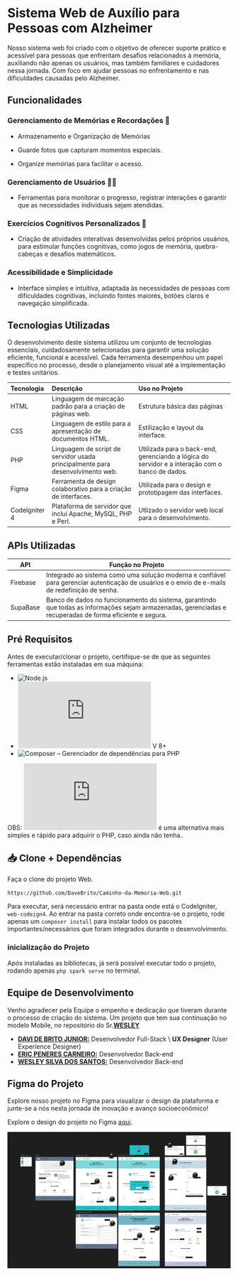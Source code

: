 
# Sistema Web de Auxílio para Pessoas com Alzheimer
Nosso sistema web foi criado com o objetivo de oferecer suporte prático e acessível para pessoas que enfrentam desafios relacionados à memória, auxiliando não apenas os usuários, mas também familiares e cuidadores nessa jornada. Com foco em ajudar pessoas no enfrentamento e nas dificuldades causadas pelo Alzheimer.


## Funcionalidades
### Gerenciamento de Memórias e Recordações 📸

- Armazenamento e Organização de Memórias 

- Guarde fotos que capturam momentos especiais.
- Organize memórias para facilitar o acesso.

### Gerenciamento de Usuários 🙍‍♀️
- Ferramentas para monitorar o progresso, registrar interações e garantir que as necessidades individuais sejam atendidas.
### Exercícios Cognitivos Personalizados 🧠

- Criação de atividades interativas desenvolvidas pelos próprios usuários, para estimular funções cognitivas, como jogos de memória, quebra-cabeças e desafios matemáticos.

### Acessibilidade e Simplicidade

- Interface simples e intuitiva, adaptada às necessidades de pessoas com dificuldades cognitivas, incluindo fontes maiores, botões claros e navegação simplificada.

## Tecnologias Utilizadas
O desenvolvimento deste sistema utilizou um conjunto de tecnologias essenciais, cuidadosamente selecionadas para garantir uma solução eficiente, funcional e acessível. Cada ferramenta desempenhou um papel específico no processo, desde o planejamento visual até a implementação e testes unitários.

| Tecnologia   | Descrição       | Uso no Projeto                           |
| :---------- | :--------- | :---------------------------------- |
| HTML | Linguagem de marcação padrão para a criação de páginas web. | Estrutura básica das páginas |
| CSS | Linguagem de estilo para a apresentação de documentos HTML. |Estilização e layout da interface. |
| PHP |Linguagem de script de servidor usada principalmente para desenvolvimento web. | Utilizada para o back-end, gerenciando a lógica do servidor e a interação com o banco de dados. |
| Figma |Ferramenta de design colaborativo para a criação de interfaces. |Utilizada para o design e prototipagem das interfaces. |
| CodeIgniter 4 |Plataforma de servidor que inclui Apache, MySQL, PHP e Perl. |Utlizado o servidor web local para o desenvolvimento. |




## APIs Utilizadas

| API               | Função no Projeto                                                |
| ----------------- | ---------------------------------------------------------------- |
| Firebase       |Integrado ao sistema como uma solução moderna e confiável para gerenciar autenticação de usuários e o envio de e-mails de redefinição de senha. |
| SupaBase       | Banco de dados no funcionamento do sistema, garantindo que todas as informações sejam armazenadas, gerenciadas e recuperadas de forma eficiente e segura.|

## Pré Requisitos

Antes de executar/clonar o projeto, certifique-se de que as seguintes ferramentas estão instaladas em sua máquina:

* ![Node.js](https://nodejs.org/pt)
* ![PHP](https://www.php.net/downloads.php) V 8+
* ![Composer](https://getcomposer.org/) – Gerenciador de dependências para PHP

OBS: ![XAMPP](https://www.apachefriends.org/pt_br/download.html) é uma alternativa mais simples e rápido para adquirir o PHP, caso ainda não tenha..

## 📥 Clone + Dependências
Faça o clone do projeto Web.

```bash 
https://github.com/DaveBrito/Caminho-da-Memoria-Web.git
```

Para executar, será necessário entrar na pasta onde está o CodeIgniter, ```web-codeign4```.
Ao entrar na pasta correto onde encontra-se o projeto, rode apenas um ```composer install``` para instalar todos os pacotes importantes/necessários que foram integrados durante o desenvolvimento.
### inicialização do Projeto
Após instaladas as bibliotecas, já será possível executar todo o projeto, rodando apenas ```php spark serve``` no terminal.
 

## Equipe de Desenvolvimento
Venho agradecer pela Equipe o empenho e dedicação que tiveram durante o processo de criação do sistema. Um projeto que tem sua continuação no modelo Mobile, no repositório do  Sr.**[WESLEY](https://github.com/WesleyS08)**

 - **[DAVI DE BRITO JUNIOR:](https://github.com/DaveBrito)** Desenvolvedor Full-Stack \ **UX Designer** (User Experience Designer)
 - **[ERIC PENERES CARNEIRO:](https://github.com/EricW900)** Desenvolvedor Back-end
 - **[WESLEY SILVA DOS SANTOS:](https://github.com/WesleyS08)** Desenvolvedor Back-end


## Figma do Projeto

Explore nosso projeto no Figma para visualizar o design da plataforma e junte-se a nós nesta jornada de inovação e avanço socioeconômico!

Explore o design do projeto no Figma [aqui](https://www.figma.com/design/NSjR5dHsVhxcw5vzUtDiKi/Untitled?node-id=0-1&t=P8uSR0S9ilOzqO1M-1).

![Figma do Projeto Web](src/imgs/figma-projeto.png)
